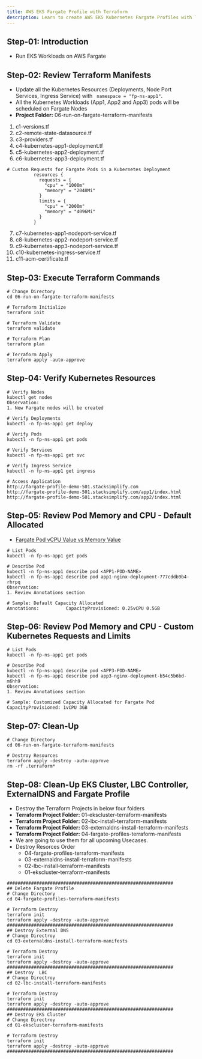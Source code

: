 ```yaml
---
title: AWS EKS Fargate Profile with Terraform
description: Learn to create AWS EKS Kubernetes Fargate Profiles with Terraform
---
```

## Step-01: Introduction
- Run EKS Workloads on AWS Fargate

## Step-02: Review Terraform Manifests
- Update all the Kubernetes Resources (Deployments, Node Port Services, Ingress Service) with ` namespace = "fp-ns-app1"`.
- All the Kubernetes Workloads (App1, App2 and App3) pods will be scheduled on Fargate Nodes
- **Project Folder:** 06-run-on-fargate-terraform-manifests
1. c1-versions.tf
2. c2-remote-state-datasource.tf
3. c3-providers.tf
4. c4-kubernetes-app1-deployment.tf
5. c5-kubernetes-app2-deployment.tf
6. c6-kubernetes-app3-deployment.tf
```t
# Custom Requests for Fargate Pods in a Kubernetes Deployment 
          resources {
            requests = {
              "cpu" = "1000m"
              "memory" = "2048Mi" 
            }
            limits = {
              "cpu" = "2000m"
              "memory" = "4096Mi"
            }
          }
```
7. c7-kubernetes-app1-nodeport-service.tf
8. c8-kubernetes-app2-nodeport-service.tf
9. c9-kubernetes-app3-nodeport-service.tf
10. c10-kubernetes-ingress-service.tf
11. c11-acm-certificate.tf

## Step-03: Execute Terraform Commands
```t
# Change Directory
cd 06-run-on-fargate-terraform-manifests

# Terraform Initialize
terraform init

# Terraform Validate
terraform validate

# Terraform Plan
terraform plan

# Terraform Apply
terraform apply -auto-approve
```

## Step-04: Verify Kubernetes Resources
```t
# Verify Nodes
kubectl get nodes
Observation:
1. New Fargate nodes will be created

# Verify Deployments
kubectl -n fp-ns-app1 get deploy

# Verify Pods
kubectl -n fp-ns-app1 get pods

# Verify Services
kubectl -n fp-ns-app1 get svc

# Verify Ingress Service
kubectl -n fp-ns-app1 get ingress

# Access Application
http://fargate-profile-demo-501.stacksimplify.com
http://fargate-profile-demo-501.stacksimplify.com/app1/index.html
http://fargate-profile-demo-501.stacksimplify.com/app2/index.html
```

## Step-05: Review Pod Memory and CPU - Default Allocated
- [Fargate Pod vCPU Value vs Memory Value](https://docs.aws.amazon.com/eks/latest/userguide/fargate-pod-configuration.html)
```t
# List Pods
kubectl -n fp-ns-app1 get pods

# Describe Pod
kubectl -n fp-ns-app1 describe pod <APP1-POD-NAME>
kubectl -n fp-ns-app1 describe pod app1-nginx-deployment-777cddb9b4-rhrpq
Observation:
1. Review Annotations section

# Sample: Default Capacity Allocated
Annotations:          CapacityProvisioned: 0.25vCPU 0.5GB
```
## Step-06: Review Pod Memory and CPU - Custom Kubernetes Requests and Limits
```t
# List Pods
kubectl -n fp-ns-app1 get pods

# Describe Pod
kubectl -n fp-ns-app1 describe pod <APP3-POD-NAME>
kubectl -n fp-ns-app1 describe pod app3-nginx-deployment-b54c5b6bd-m6hh9
Observation:
1. Review Annotations section

# Sample: Customized Capacity Allocated for Fargate Pod
CapacityProvisioned: 1vCPU 3GB
```

## Step-07: Clean-Up
```t
# Change Directory
cd 06-run-on-fargate-terraform-manifests

# Destroy Resources
terraform apply -destroy -auto-approve
rm -rf .terraform*
```

## Step-08: Clean-Up EKS Cluster, LBC Controller, ExternalDNS and Fargate Profile
- Destroy the Terraform Projects in below four folders
- **Terraform Project Folder:** 01-ekscluster-terraform-manifests
- **Terraform Project Folder:** 02-lbc-install-terraform-manifests
- **Terraform Project Folder:** 03-externaldns-install-terraform-manifests
- **Terraform Project Folder:** 04-fargate-profiles-terraform-manifests
- We are going to use them for all upcoming Usecases.
- Destroy Resorces Order
  - 04-fargate-profiles-terraform-manifests
  - 03-externaldns-install-terraform-manifests
  - 02-lbc-install-terraform-manifests
  - 01-ekscluster-terraform-manifests
```t
##############################################################
## Delete Fargate Profile
# Change Directory
cd 04-fargate-profiles-terraform-manifests

# Terraform Destroy
terraform init
terraform apply -destroy -auto-approve
##############################################################
## Destroy External DNS
# Change Directroy
cd 03-externaldns-install-terraform-manifests

# Terraform Destroy
terraform init
terraform apply -destroy -auto-approve
##############################################################
## Destroy  LBC
# Change Directroy
cd 02-lbc-install-terraform-manifests

# Terraform Destroy
terraform init
terraform apply -destroy -auto-approve
##############################################################
## Destroy EKS Cluster
# Change Directroy
cd 01-ekscluster-terraform-manifests

# Terraform Destroy
terraform init
terraform apply -destroy -auto-approve
##############################################################
```



